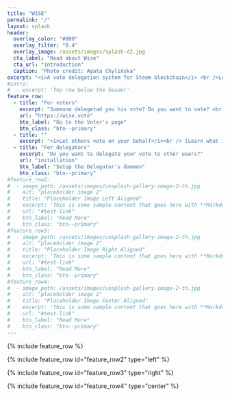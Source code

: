 ```yaml
---
title: "WISE"
permalink: "/"
layout: splash
header:
  overlay_color: "#000"
  overlay_filter: "0.4"
  overlay_image: /assets/images/splash-d2.jpg
  cta_label: "Read about Wise"
  cta_url: "introduction"
  caption: "Photo credit: Agata Chylińska"
excerpt: "<i>A vote delegation system for Steem blockchain</i> <br />Let others vote on your behalf."
#intro: 
#  - excerpt: 'Top row below the header'
feature_row:
  - title: "For voters"
    excerpt: "Someone delegetad you his vote? Do you want to vote? <br /> <small>Check instruction <a href=\"beginners/voting-using-voter-page\">here how to vote</a></small>"
    url: "https://wise.vote"
    btn_label: "Go to the Voter's page"
    btn_class: "btn--primary"
  - title: ""
    excerpt: "<i>Let others vote on your behalf</i><br /> [Learn what is Wise](introduction)"
  - title: "For delegators"
    excerpt: "Do you want to delegate your vote to other users?"
    url: "installation"
    btn_label: "Setup the Delegator's daemon"
    btn_class: "btn--primary"
#feature_row2:
#  - image_path: /assets/images/unsplash-gallery-image-2-th.jpg
#    alt: "placeholder image 2"
#    title: "Placeholder Image Left Aligned"
#    excerpt: 'This is some sample content that goes here with **Markdown** formatting. Left aligned with `type="left"`'
#    url: "#test-link"
#    btn_label: "Read More"
#    btn_class: "btn--primary"
#feature_row3:
#  - image_path: /assets/images/unsplash-gallery-image-2-th.jpg
#    alt: "placeholder image 2"
#    title: "Placeholder Image Right Aligned"
#    excerpt: 'This is some sample content that goes here with **Markdown** formatting. Right aligned with `type="right"`'
#    url: "#test-link"
#    btn_label: "Read More"
#    btn_class: "btn--primary"
#feature_row4:
#  - image_path: /assets/images/unsplash-gallery-image-2-th.jpg
#    alt: "placeholder image 2"
#    title: "Placeholder Image Center Aligned"
#    excerpt: 'This is some sample content that goes here with **Markdown** formatting. Centered with `type="center"`'
#    url: "#test-link"
#    btn_label: "Read More"
#    btn_class: "btn--primary"
---
```


<!--{% include feature_row id="intro" type="center" %}-->

{% include feature_row %}

{% include feature_row id="feature_row2" type="left" %}

{% include feature_row id="feature_row3" type="right" %}

{% include feature_row id="feature_row4" type="center" %}